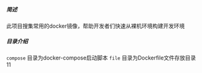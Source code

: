 ##### 简述
此项目搜集常用的docker镜像，帮助开发者们快速从裸机环境构建开发环境

##### 目录介绍
`compose` 目录为docker-compose启动脚本
`file`    目录为Dockerfile文件存放目录
11